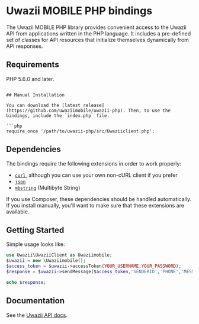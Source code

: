 # Uwazii MOBILE PHP bindings

The Uwazii MOBILE PHP library provides convenient access to the Uwazii API from
applications written in the PHP language. It includes a pre-defined set of
classes for API resources that initialize themselves dynamically from API
responses.

## Requirements

PHP 5.6.0 and later.

```

## Manual Installation

You can download the [latest release](https://github.com/uwaziimobile/uwazii-php). Then, to use the bindings, include the `index.php` file.

```php
require_once '/path/to/uwazii-php/src/Uwaziiclient.php';
```

## Dependencies

The bindings require the following extensions in order to work properly:

-   [`curl`](https://secure.php.net/manual/en/book.curl.php), although you can use your own non-cURL client if you prefer
-   [`json`](https://secure.php.net/manual/en/book.json.php)
-   [`mbstring`](https://secure.php.net/manual/en/book.mbstring.php) (Multibyte String)

If you use Composer, these dependencies should be handled automatically. If you install manually, you'll want to make sure that these extensions are available.

## Getting Started

Simple usage looks like:

```php
use Uwazii\UwaziiClient as Uwaziimobile;
$uwazii = new \Uwaziimobile();
$access_token = $uwazii->accessToken(YOUR_USERNAME,YOUR_PASSWORD);
$response = $uwazii->sendMessage($access_token,'SENDERID','PHONE','MESSAGE');

echo $response;
```

## Documentation

See the [Uwazii API docs](https://restapi.uwaziimobile.com/desc/).

